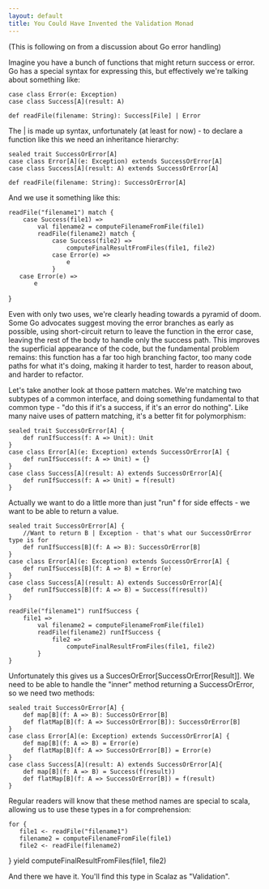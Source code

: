 ```yaml
---
layout: default
title: You Could Have Invented the Validation Monad
---
```


(This is following on from a discussion about Go error handling)

Imagine you have a bunch of functions that might return success or error. Go has a special syntax for expressing this, but effectively we're talking about something like:

    case class Error(e: Exception)
    case class Success[A](result: A)
    
    def readFile(filename: String): Success[File] | Error

The | is made up syntax, unfortunately (at least for now) - to declare a function like this we need an inheritance hierarchy:

    sealed trait SuccessOrError[A]
    case class Error[A](e: Exception) extends SuccessOrError[A]
    case class Success[A](result: A) extends SuccessOrError[A]
    
    def readFile(filename: String): SuccessOrError[A]

And we use it something like this:

    readFile("filename1") match {
    	case Success(file1) =>
            val filename2 = computeFilenameFromFile(file1)
            readFile(filename2) match {
                case Success(file2) =>
                    computeFinalResultFromFiles(file1, file2)
                case Error(e) =>
                    e
                }
       case Error(e) =>
           e
   }
            
Even with only two uses, we're clearly heading towards a pyramid of doom. Some Go advocates suggest moving the error branches as early as possible, using short-circuit return to leave the function in the error case, leaving the rest of the body to handle only the success path. This improves the superficial appearance of the code, but the fundamental problem remains: this function has a far too high branching factor, too many code paths for what it's doing, making it harder to test, harder to reason about, and harder to refactor.

Let's take another look at those pattern matches. We're matching two subtypes of a common interface, and doing something fundamental to that common type - "do this if it's a success, if it's an error do nothing". Like many naive uses of pattern matching, it's a better fit for polymorphism:

    sealed trait SuccessOrError[A] {
        def runIfSuccess(f: A => Unit): Unit
    }
    case class Error[A](e: Exception) extends SuccessOrError[A] {
        def runIfSuccess(f: A => Unit) = {}
    }
    case class Success[A](result: A) extends SuccessOrError[A]{
        def runIfSuccess(f: A => Unit) = f(result)
    }

Actually we want to do a little more than just "run" f for side effects - we want to be able to return a value.

    sealed trait SuccessOrError[A] {
        //Want to return B | Exception - that's what our SuccessOrError type is for
        def runIfSuccess[B](f: A => B): SuccessOrError[B]
    }
    case class Error[A](e: Exception) extends SuccessOrError[A] {
        def runIfSuccess[B](f: A => B) = Error(e)
    }
    case class Success[A](result: A) extends SuccessOrError[A]{
        def runIfSuccess[B](f: A => B) = Success(f(result))
    }
    
    readFile("filename1") runIfSuccess {
    	file1 =>
            val filename2 = computeFilenameFromFile(file1)
            readFile(filename2) runIfSuccess {
                file2 =>
                    computeFinalResultFromFiles(file1, file2)
            }
    }

Unfortunately this gives us a SuccesOrError[SuccessOrError[Result]]. We need to be able to handle the "inner" method returning a SuccessOrError, so we need two methods:

    sealed trait SuccessOrError[A] {
        def map[B](f: A => B): SuccessOrError[B]
        def flatMap[B](f: A => SuccessOrError[B]): SuccessOrError[B]
    }
    case class Error[A](e: Exception) extends SuccessOrError[A] {
        def map[B](f: A => B) = Error(e)
        def flatMap[B](f: A => SuccessOrError[B]) = Error(e)
    }
    case class Success[A](result: A) extends SuccessOrError[A]{
        def map[B](f: A => B) = Success(f(result))
        def flatMap[B](f: A => SuccessOrError[B]) = f(result)
    }

Regular readers will know that these method names are special to scala, allowing us to use these types in a for comprehension:

    for {
       file1 <- readFile("filename1")
       filename2 = computeFilenameFromFile(file1)
       file2 <- readFile(filename2)
   } yield computeFinalResultFromFiles(file1, file2)

And there we have it. You'll find this type in Scalaz as "Validation".
